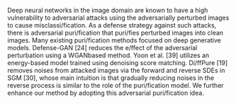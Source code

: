 Deep neural networks in the image domain are known to have a high vulnerability to adversarial attacks using the adversarially perturbed images to cause misclassi/fication. As a defense strategy against such attacks, there is adversarial puri/fication that puri/fies perturbed images into clean images. Many existing puri/fication methods focused on deep generative models. Defense-GAN [24] reduces the e/ffect of the adversarial perturbation using a WGANbased method. Yoon et al. [39] utilizes an energy-based model trained using denoising score matching. Di/ffPure [19] removes noises from attacked images via the forward and reverse SDEs in SGM [30], whose main intuition is that gradually reducing noises in the reverse process is similar to the role of the puri/fication model. We further enhance our method by adopting this adversarial puri/fication idea.